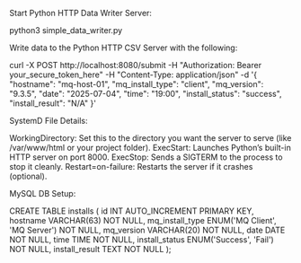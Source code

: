 Start Python HTTP Data Writer Server: 

python3 simple_data_writer.py


Write data to the Python HTTP CSV Server with the following:

curl -X POST http://localhost:8080/submit
-H "Authorization: Bearer your_secure_token_here"
-H "Content-Type: application/json"
-d '{ "hostname": "mq-host-01", "mq_install_type": "client", "mq_version": "9.3.5", "date": "2025-07-04", "time": "19:00", "install_status": "success", "install_result": "N/A" }'

SystemD File Details:

WorkingDirectory: Set this to the directory you want the server to serve (like /var/www/html or your project folder). ExecStart: Launches Python’s built-in HTTP server on port 8000. ExecStop: Sends a SIGTERM to the process to stop it cleanly. Restart=on-failure: Restarts the server if it crashes (optional).


MySQL DB Setup:

CREATE TABLE installs (
    id INT AUTO_INCREMENT PRIMARY KEY,
    hostname VARCHAR(63) NOT NULL,
    mq_install_type ENUM('MQ Client', 'MQ Server') NOT NULL,
    mq_version VARCHAR(20) NOT NULL,
    date DATE NOT NULL,
    time TIME NOT NULL,
    install_status ENUM('Success', 'Fail') NOT NULL,
    install_result TEXT NOT NULL
);

